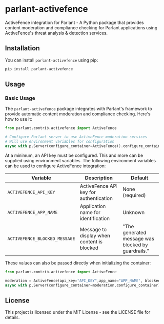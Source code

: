 # parlant-activefence

ActiveFence integration for Parlant - A Python package that provides content moderation and compliance checking for Parlant applications using ActiveFence's threat analysis & detection services.

## Installation

You can install `parlant-activefence` using pip:

```bash
pip install parlant-activefence
```

## Usage

### Basic Usage

The `parlant-activefence` package integrates with Parlant's framework to provide automatic content moderation and compliance checking. Here's how to use it:

```python
from parlant.contrib.activefence import ActiveFence

# Configure Parlant server to use ActiveFence moderation services
# Will use environment variables for configuration
async with p.Server(configure_container=ActiveFence().configure_container) as server:

```

At a minimum, an API key must be configured. This and more can be supplied using environment variables.
The following environment variables can be used to configure ActiveFence integration:

| Variable | Description | Default |
|----------|-------------|---------|
| `ACTIVEFENCE_API_KEY` | ActiveFence API key for authentication | None (required) |
| `ACTIVEFENCE_APP_NAME` | Application name for identification | Unknown |
| `ACTIVEFENCE_BLOCKED_MESSAGE` | Message to display when content is blocked | "The generated message was blocked by guardrails." |

These values can also be passed directly when initializing the container:

```python
from parlant.contrib.activefence import ActiveFence

moderation = ActiveFence(api_key="API_KEY",app_name="APP_NAME", blocked_message="This message was blocked")
async with p.Server(configure_container=moderation.configure_container) as server:
```

## License

This project is licensed under the MIT License - see the LICENSE file for details.